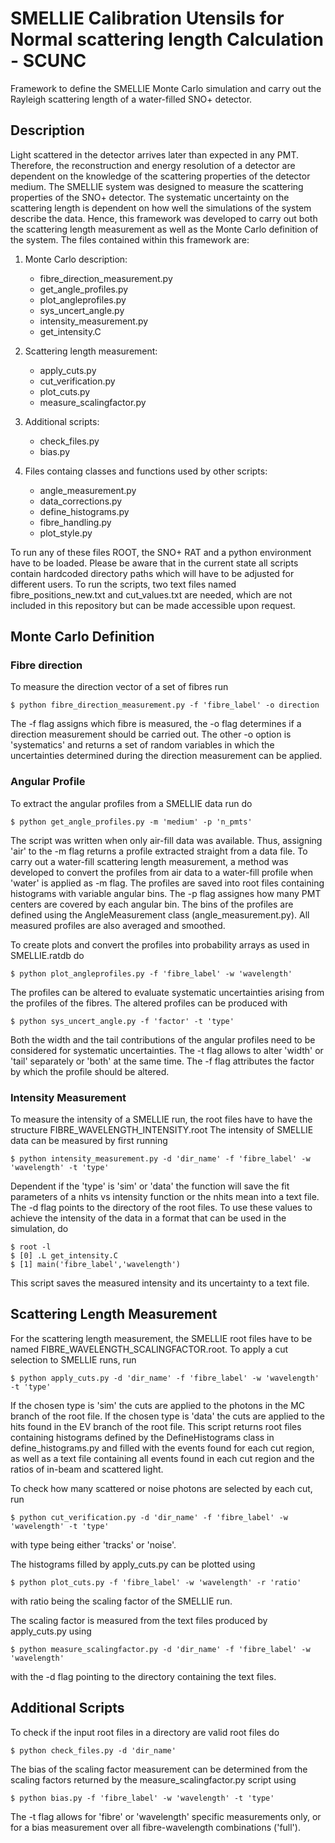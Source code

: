 # SMELLIE Calibration Utensils for Normal scattering length Calculation - SCUNC

Framework to define the SMELLIE Monte Carlo simulation and carry out the Rayleigh scattering length of a water-filled SNO+ detector.

## Description

Light scattered in the detector arrives later than expected in any PMT. Therefore, the reconstruction and energy resolution of a detector are dependent on the knowledge of the scattering properties of the detector medium. The SMELLIE system was designed to measure the scattering properties of the SNO+ detector. The systematic uncertainty on the scattering length is dependent on how well the simulations of the system describe the data. Hence, this framework was developed to carry out both the scattering length measurement as well as the Monte Carlo definition of the system. The files contained within this framework are:

1. Monte Carlo description:
   * fibre_direction_measurement.py
   * get_angle_profiles.py
   * plot_angleprofiles.py
   * sys_uncert_angle.py
   * intensity_measurement.py
   * get_intensity.C

2. Scattering length measurement:
   * apply_cuts.py
   * cut_verification.py
   * plot_cuts.py
   * measure_scalingfactor.py

3. Additional scripts:
   * check_files.py
   * bias.py

4. Files containg classes and functions used by other scripts:
   * angle_measurement.py
   * data_corrections.py
   * define_histograms.py
   * fibre_handling.py 
   * plot_style.py

To run any of these files ROOT, the SNO+ RAT and a python environment have to be loaded. Please be aware that in the current state all scripts contain hardcoded directory paths which will have to be adjusted for different users. To run the scripts, two text files named fibre_positions_new.txt and cut_values.txt are needed, which are not included in this repository but can be made accessible upon request.

## Monte Carlo Definition

### Fibre direction

To measure the direction vector of a set of fibres run 

    $ python fibre_direction_measurement.py -f 'fibre_label' -o direction

The -f flag assigns which fibre is measured, the -o flag determines if a direction measurement should be carried out. The other -o option is 'systematics' and returns a set of random variables in which the uncertainties determined during the direction measurement can be applied.

### Angular Profile

To extract the angular profiles from a SMELLIE data run do 

    $ python get_angle_profiles.py -m 'medium' -p 'n_pmts'

The script was written when only air-fill data was available. Thus, assigning 'air' to the -m flag returns a profile extracted straight from a data file. To carry out a water-fill scattering length measurement, a method was developed to convert the profiles from air data to a water-fill profile when 'water' is applied as -m flag. The profiles are saved into root files containing histograms with variable angular bins. The -p flag assignes how many PMT centers are covered by each angular bin. The bins of the profiles are defined using the AngleMeasurement class (angle_measurement.py). All measured profiles are also averaged and smoothed.

To create plots and convert the profiles into probability arrays as used in SMELLIE.ratdb do
 

    $ python plot_angleprofiles.py -f 'fibre_label' -w 'wavelength'

The profiles can be altered to evaluate systematic uncertainties arising from the profiles of the fibres. The altered profiles can be produced with
 

    $ python sys_uncert_angle.py -f 'factor' -t 'type'

Both the width and the tail contributions of the angular profiles need to be considered for systematic uncertainties. The -t flag allows to alter 'width' or 'tail' separately or 'both' at the same time. The -f flag attributes the factor by which the profile should be altered.

### Intensity Measurement

To measure the intensity of a SMELLIE run, the root files have to have the structure FIBRE_WAVELENGTH_INTENSITY.root The intensity of SMELLIE data can be measured by first running 

    $ python intensity_measurement.py -d 'dir_name' -f 'fibre_label' -w 'wavelength' -t 'type'

Dependent if the 'type' is 'sim' or 'data' the function will save the fit parameters of a nhits vs intensity function or the nhits mean into a text file. The -d flag points to the directory of the root files. To use these values to achieve the intensity of the data in a format that can be used in the simulation, do

    $ root -l
    $ [0] .L get_intensity.C
    $ [1] main('fibre_label','wavelength')

This script saves the measured intensity and its uncertainty to a text file.

## Scattering Length Measurement

For the scattering length measurement, the SMELLIE root files have to be named FIBRE_WAVELENGTH_SCALINGFACTOR.root. To apply a cut selection to SMELLIE runs, run 

    $ python apply_cuts.py -d 'dir_name' -f 'fibre_label' -w 'wavelength' -t 'type'

If the chosen type is 'sim' the cuts are applied to the photons in the MC branch of the root file. If the chosen type is 'data' the cuts are applied to the hits found in the EV branch of the root file. This script returns root files containing histograms defined by the DefineHistograms class in define_histograms.py and filled with the events found for each cut region, as well as a text file containing all events found in each cut region and the ratios of in-beam and scattered light.

To check how many scattered or noise photons are selected by each cut, run 

    $ python cut_verification.py -d 'dir_name' -f 'fibre_label' -w 'wavelength' -t 'type'

with type being either 'tracks' or 'noise'.

The histograms filled by apply_cuts.py can be plotted using 

    $ python plot_cuts.py -f 'fibre_label' -w 'wavelength' -r 'ratio'

with ratio being the scaling factor of the SMELLIE run.

The scaling factor is measured from the text files produced by apply_cuts.py using 

    $ python measure_scalingfactor.py -d 'dir_name' -f 'fibre_label' -w 'wavelength'

with the -d flag pointing to the directory containing the text files.

## Additional Scripts

To check if the input root files in a directory are valid root files do 

    $ python check_files.py -d 'dir_name'

The bias of the scaling factor measurement can be determined from the scaling factors returned by the measure_scalingfactor.py script using 

    $ python bias.py -f 'fibre_label' -w 'wavelength' -t 'type'

The -t flag allows for 'fibre' or 'wavelength' specific measurements only, or for a bias measurement over all fibre-wavelength combinations ('full').